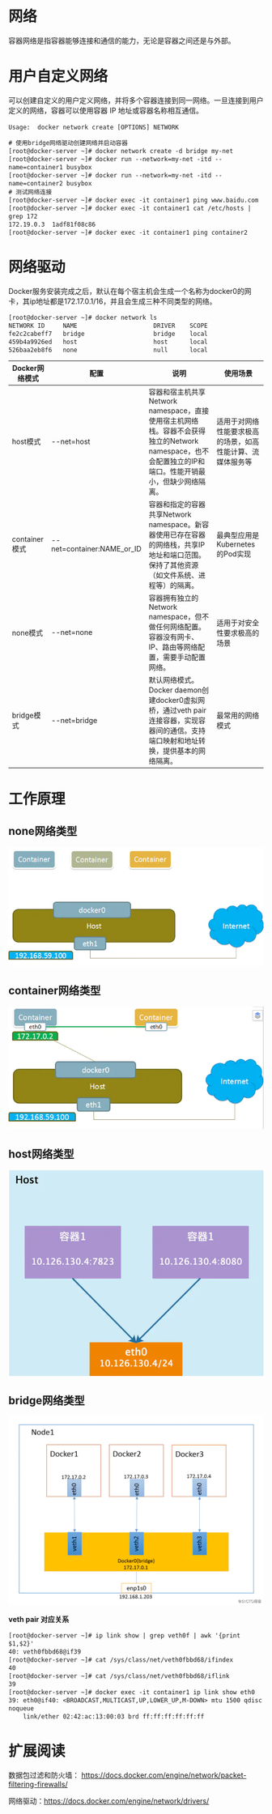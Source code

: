 # 网络
容器网络是指容器能够连接和通信的能力，无论是容器之间还是与外部。

# 用户自定义网络
可以创建自定义的用户定义网络，并将多个容器连接到同一网络。一旦连接到用户定义的网络，容器可以使用容器 IP 地址或容器名称相互通信。

`Usage:  docker network create [OPTIONS] NETWORK`
```shell
# 使用bridge网络驱动创建网络并启动容器
[root@docker-server ~]# docker network create -d bridge my-net
[root@docker-server ~]# docker run --network=my-net -itd --name=container1 busybox
[root@docker-server ~]# docker run --network=my-net -itd --name=container2 busybox
# 测试网络连接
[root@docker-server ~]# docker exec -it container1 ping www.baidu.com
[root@docker-server ~]# docker exec -it container1 cat /etc/hosts | grep 172
172.19.0.3	1adf81f08c86
[root@docker-server ~]# docker exec -it container1 ping container2
```
# 网络驱动

Docker服务安装完成之后，默认在每个宿主机会生成一个名称为docker0的网卡，其ip地址都是172.17.0.1/16，并且会生成三种不同类型的网络。

```shell
[root@docker-server ~]# docker network ls
NETWORK ID     NAME                     DRIVER    SCOPE
fe2c2cabeff7   bridge                   bridge    local
459b4a9926ed   host                     host      local
526baa2eb8f6   none                     null      local
```

| Docker网络模式 | 配置 | 说明 | 使用场景 |
|--------------|------|------|----------------|
| host模式 | --net=host | 容器和宿主机共享Network namespace，直接使用宿主机网络栈。容器不会获得独立的Network namespace，也不会配置独立的IP和端口。性能开销最小，但缺少网络隔离。 | 适用于对网络性能要求极高的场景，如高性能计算、流媒体服务等
| container模式 | --net=container:NAME_or_ID | 容器和指定的容器共享Network namespace。新容器使用已存在容器的网络栈，共享IP地址和端口范围。保持了其他资源（如文件系统、进程等）的隔离。 | 最典型应用是Kubernetes的Pod实现
| none模式 | --net=none | 容器拥有独立的Network namespace，但不做任何网络配置。容器没有网卡、IP、路由等网络配置，需要手动配置网络。 | 适用于对安全性要求极高的场景
| bridge模式 | --net=bridge | 默认网络模式。Docker daemon创建docker0虚拟网桥，通过veth pair连接容器，实现容器间的通信。支持端口映射和地址转换，提供基本的网络隔离。 | 最常用的网络模式

# 工作原理

## none网络类型

![img](docker网络管理/None网络类型.png)

## container网络类型

![img](docker网络管理/Container网络类型.png)


## host网络类型

![img](docker网络管理/Host网络类型.png)


## bridge网络类型

![img](docker网络管理/Bridge网络类型.png)

**veth pair 对应关系**
```shell
[root@docker-server ~]# ip link show | grep veth0f | awk '{print $1,$2}'
40: veth0fbbd68@if39
[root@docker-server ~]# cat /sys/class/net/veth0fbbd68/ifindex
40
[root@docker-server ~]# cat /sys/class/net/veth0fbbd68/iflink
39
[root@docker-server ~]# docker exec -it container1 ip link show eth0
39: eth0@if40: <BROADCAST,MULTICAST,UP,LOWER_UP,M-DOWN> mtu 1500 qdisc noqueue
    link/ether 02:42:ac:13:00:03 brd ff:ff:ff:ff:ff:ff
```


# 扩展阅读
数据包过滤和防火墙： https://docs.docker.com/engine/network/packet-filtering-firewalls/

网络驱动：https://docs.docker.com/engine/network/drivers/
